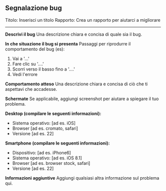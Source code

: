 Segnalazione bug
---
Titolo: Inserisci un titolo
Rapporto: Crea un rapporto per aiutarci a migliorare

---

**Descrivi il bug**
Una descrizione chiara e concisa di quale sia il bug.

**In che situazione il bug si presenta**
Passaggi per riprodurre il comportamento del bug (es):
1. Vai a '...'
2. Fare clic su '....'
3. Scorri verso il basso fino a '....'
4. Vedi l'errore

**Comportamento atteso**
Una descrizione chiara e concisa di ciò che ti aspettavi che accadesse.

**Schermate**
Se applicabile, aggiungi screenshot per aiutare a spiegare il tuo problema.

**Desktop (compilare le seguenti informazioni):**
 - Sistema operativo: [ad es. iOS]
 - Browser [ad es. cromato, safari]
 - Versione [ad es. 22]

**Smartphone (compilare le seguenti informazioni):**
 - Dispositivo: [ad es. iPhone6]
 - Sistema operativo: [ad es. iOS 8.1]
 - Browser [ad es. browser stock, safari]
 - Versione [ad es. 22]

**Informazioni aggiuntive**
Aggiungi qualsiasi altra informazione sul problema qui.
